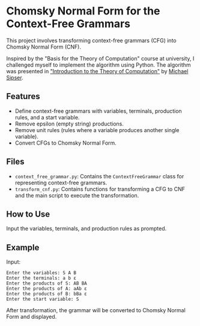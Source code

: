 # Chomsky Normal Form for the Context-Free Grammars

This project involves transforming context-free grammars (CFG) into Chomsky Normal Form (CNF). 

Inspired by the "Basis for the Theory of Computation" course at university, I challenged myself to implement the algorithm using Python. The algorithm was presented in ["Introduction to the Theory of Computation"](https://www.google.com/books/edition/Introduction_to_the_Theory_of_Computatio/4J1ZMAEACAAJ?hl=en) by [Michael Sipser](https://math.mit.edu/~sipser/).

## Features

- Define context-free grammars with variables, terminals, production rules, and a start variable.
- Remove epsilon (empty string) productions.
- Remove unit rules (rules where a variable produces another single variable).
- Convert CFGs to Chomsky Normal Form.

## Files

- `context_free_grammar.py`: Contains the `ContextFreeGrammar` class for representing context-free grammars.
- `transform_cnf.py`: Contains functions for transforming a CFG to CNF and the main script to execute the transformation.

## How to Use

Input the variables, terminals, and production rules as prompted.

## Example

Input:
```
Enter the variables: S A B
Enter the terminals: a b ε
Enter the products of S: AB BA
Enter the products of A: aAb ε
Enter the products of B: bBa ε
Enter the start variable: S
```

After transformation, the grammar will be converted to Chomsky Normal Form and displayed.